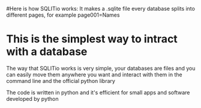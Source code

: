#Here is how SQLITio works:
It makes a .sqlite file
every database splits into different pages, for example page001=Names
# This is the simplest way to intract with a database
The way that SQLITio works is very simple, your databases are files and you can easily move them anywhere you want and interact with them in the command line and the official python library

The code is written in python and it's efficient for small apps and software developed by python
